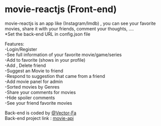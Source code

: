 # movie-reactjs (Front-end)
movie-reactjs is an app like (Instagram/Imdb) , you can see your favorite movies, share it with your friends, comment your thoughts, .... <br/>
*Set the back-end URL in config.json file

Features: <br/>
-Login/Register <br/>
-See full information of your favorite movie/game/series <br/>
-Add to favorite (shows in your profile) <br/>
-Add , Delete friend <br/>
-Suggest an Movie to friend <br/>
-Respond to suggestion that came from a friend  <br/>
-Add movie panel for admin <br/>
-Sorted movies by Genres  <br/>
-Share your comments for movies  <br/>
-Hide spoiler comments  <br/>
-See your friend favorite movies  <br/>

Back-end is coded by [@Vector-Fa](https://www.github.com/Vector-Fa)  <br/>
Back-end project link : [movie-api](https://github.com/Vector-Fa/movie-api)

